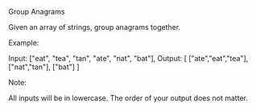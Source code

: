 Group Anagrams

Given an array of strings, group anagrams together.

Example:

Input: ["eat", "tea", "tan", "ate", "nat", "bat"],
Output:
[
["ate","eat","tea"],
["nat","tan"],
["bat"]
]

Note:

All inputs will be in lowercase.
The order of your output does not matter.
